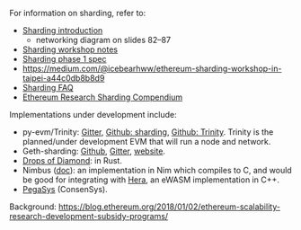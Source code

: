 For information on sharding, refer to:
- [Sharding introduction](https://docs.google.com/presentation/d/1mdmmgQlRFUvznq1jdmRwkwEyQB0YON5yAg4ArxtanE4/edit?usp=sharing)
   * networking diagram on slides 82–87
- [Sharding workshop notes](https://hackmd.io/s/HJ_BbgCFz#%E2%9F%A0-General-Introduction)
- [Sharding phase 1 spec](https://ethresear.ch/t/sharding-phase-1-spec/1407)
- https://medium.com/@icebearhww/ethereum-sharding-workshop-in-taipei-a44c0db8b8d9
- [Sharding FAQ](https://github.com/ethereum/wiki/wiki/Sharding-FAQ)
- [Ethereum Research Sharding Compendium](http://notes.ethereum.org/s/BJc_eGVFM)

Implementations under development include:
- py-evm/Trinity: [Gitter](https://gitter.im/ethereum/py-evm), [Github: sharding](https://github.com/ethereum/py-evm/tree/sharding), [Github: Trinity](https://github.com/ethereum/py-evm/tree/trinity). Trinity is the planned/under development EVM that will run a node and network.
- Geth-sharding: [Github](https://github.com/prysmaticlabs/geth-sharding), [Gitter](https://gitter.im/prysmaticlabs/geth-sharding), [website](https://prysmaticlabs.com/).
- [Drops of Diamond](https://github.com/Drops-of-Diamond/Diamond-drops): in Rust.
- Nimbus ([doc](https://docs.google.com/document/d/14u65XVNLOd83cq3t7wNC9UPweZ6kPWvmXwRTWWn0diQ/edit#)): an implementation in Nim which compiles to C, and would be good for integrating with [Hera](https://github.com/ewasm/hera), an eWASM implementation in C++.
- [PegaSys](https://twitter.com/PegasysEng) (ConsenSys).

Background: https://blog.ethereum.org/2018/01/02/ethereum-scalability-research-development-subsidy-programs/